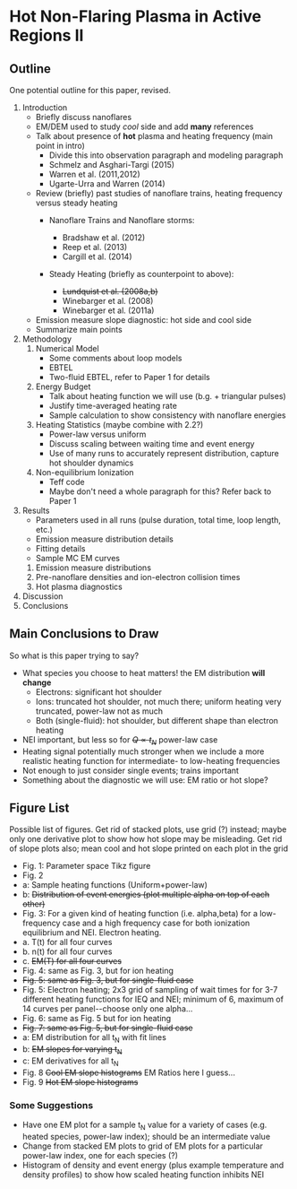 # Hot Non-Flaring Plasma in Active Regions II

## Outline
One potential outline for this paper, revised.

1. Introduction
	- Briefly discuss nanoflares
	- EM/DEM used to study _cool_ side and add __many__ references
	- Talk about presence of __hot__ plasma and heating frequency (main point in intro)
		- Divide this into observation paragraph and modeling paragraph
		- Schmelz and Asghari-Targi (2015)
		- Warren et al. (2011,2012)
		- Ugarte-Urra and Warren (2014)
	- Review (briefly) past studies of nanoflare trains, heating frequency versus steady heating
		- Nanoflare Trains and Nanoflare storms:
			- Bradshaw et al. (2012)
			- Reep et al. (2013)
			- Cargill et al. (2014)
				
		- Steady Heating (briefly as counterpoint to above):
			- ~~Lundquist et al. (2008a,b)~~
			- Winebarger et al. (2008)
			- Winebarger et al. (2011a)
	- Emission measure slope diagnostic: hot side and cool side
	- Summarize main points
2. Methodology
	1. Numerical Model
		- Some comments about loop models
		- EBTEL
		- Two-fluid EBTEL, refer to Paper 1 for details
	2. Energy Budget
		- Talk about heating function we will use (b.g. + triangular pulses)
		- Justify time-averaged heating rate
		- Sample calculation to show consistency with nanoflare energies
	3. Heating Statistics (maybe combine with 2.2?)
		- Power-law versus uniform
		- Discuss scaling between waiting time and event energy
		- Use of many runs to accurately represent distribution, capture hot shoulder dynamics
	4. Non-equilibrium Ionization
		- Teff code
		- Maybe don't need a whole paragraph for this? Refer back to Paper 1
3. Results
	- Parameters used in all runs (pulse duration, total time, loop length, etc.)
	- Emission measure distribution details
	- Fitting details
	- Sample MC EM curves
	1. Emission measure distributions
	2. Pre-nanoflare densities and ion-electron collision times
	3. Hot plasma diagnostics
4. Discussion
5. Conclusions

## Main Conclusions to Draw
So what is this paper trying to say?

- What species you choose to heat matters! the EM distribution __will change__
	- Electrons: significant hot shoulder
	- Ions: truncated hot shoulder, not much there; uniform heating very truncated, power-law not as much
	- Both (single-fluid): hot shoulder, but different shape than electron heating
- NEI important, but less so for ~~$Q\propto t_N$~~ power-law case
- Heating signal potentially much stronger when we include a more realistic heating function for intermediate- to low-heating frequencies
- Not enough to just consider single events; trains important
- Something about the diagnostic we will use: EM ratio or hot slope?


## Figure List
Possible list of figures. Get rid of stacked plots, use grid (?) instead; maybe only one derivative plot to show how hot slope may be misleading. Get rid of slope plots also; mean cool and hot slope printed on each plot in the grid

- Fig. 1: Parameter space Tikz figure
- Fig. 2
 - a: Sample heating functions (Uniform+power-law)
 - b: ~~Distribution of event energies (plot multiple alpha on top of each other)~~
- Fig. 3: For a given kind of heating function (i.e. alpha,beta) for a low-frequency case and a high frequency case for both ionization equilibrium and NEI. Electron heating.
 - a. T(t) for all four curves
 - b. n(t) for all four curves
 - c. ~~EM(T) for all four curves~~
- Fig. 4: same as Fig. 3, but for ion heating
- ~~Fig. 5: same as Fig. 3, but for single-fluid case~~ 
- Fig. 5: Electron heating; 2x3 grid of sampling of wait times for for 3-7 different heating functions for IEQ and NEI; minimum of 6, maximum of 14 curves per panel--choose only one alpha...
- Fig. 6: same as Fig. 5 but for ion heating
- ~~Fig. 7: same as Fig. 5, but for single-fluid case~~
 - a: EM distribution for all t<sub>N</sub> with fit lines
 - b: ~~EM slopes for varying t<sub>N</sub>~~
 - c: EM derivatives for all t<sub>N</sub>
- Fig. 8 ~~Cool EM slope histograms~~ EM Ratios here I guess...
- Fig. 9 ~~Hot EM slope histograms~~

### Some Suggestions

- Have one EM plot for a sample t<sub>N</sub> value for a variety of cases (e.g. heated species, power-law index); should be an intermediate value
- Change from stacked EM plots to grid of EM plots for a particular power-law index, one for each species (?)
- Histogram of density and event energy (plus example temperature and density profiles) to show how scaled heating function inhibits NEI
